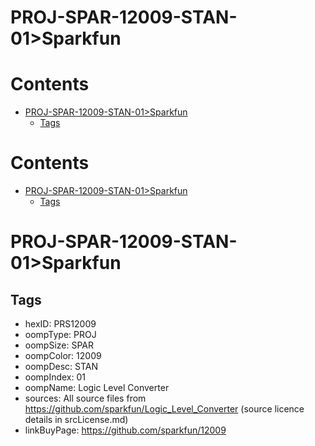 
PROJ-SPAR-12009-STAN-01>Sparkfun
================================

Contents
========

* [PROJ-SPAR-12009-STAN-01>Sparkfun](#proj-spar-12009-stan-01sparkfun)
	* [Tags](#tags)

Contents
========

* [PROJ-SPAR-12009-STAN-01>Sparkfun](#proj-spar-12009-stan-01sparkfun)
	* [Tags](#tags)

# PROJ-SPAR-12009-STAN-01>Sparkfun

## Tags

- hexID: PRS12009
- oompType: PROJ
- oompSize: SPAR
- oompColor: 12009
- oompDesc: STAN
- oompIndex: 01
- oompName: Logic Level Converter
- sources: All source files from https://github.com/sparkfun/Logic_Level_Converter (source licence details in srcLicense.md)
- linkBuyPage: https://github.com/sparkfun/12009

